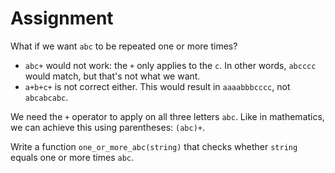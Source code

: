 # Assignment

What if we want `abc` to be repeated one or more times?

* `abc+` would not work: the `+` only applies to the `c`. In other words, `abcccc` would match, but that's not what we want.
* `a+b+c+` is not correct either. This would result in `aaaabbbcccc`, not `abcabcabc`.

We need the `+` operator to apply on all three letters `abc`. Like in mathematics, we can achieve this using parentheses: `(abc)+`.

Write a function `one_or_more_abc(string)` that checks whether `string` equals
one or more times `abc`.